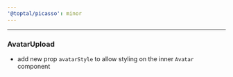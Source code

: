 ```yaml
---
'@toptal/picasso': minor
---
```


---

### AvatarUpload

- add new prop `avatarStyle` to allow styling on the inner `Avatar` component

